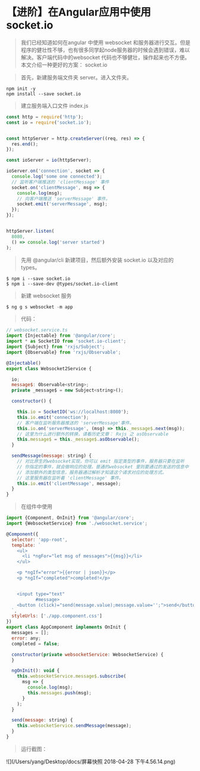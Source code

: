 # 【进阶】在Angular应用中使用socket.io

> 我们已经知道如何在angular 中使用 websocket 和服务器进行交互。但是程序的健壮性不够，也有很多同学起node服务器的时候会遇到错误，难以解决。客户端代码中的websocket 代码也不够健壮，操作起来也不方便。本文介绍一种更好的方案： socket.io



> 首先，新建服务端文件夹 server。进入文件夹。

```
npm init -y
npm install --save socket.io
```

> 建立服务端入口文件 index.js

```js
const http = require('http');
const io = require('socket.io');


const httpServer = http.createServer((req, res) => {
  res.end();
});

const ioServer = io(httpServer);

ioServer.on('connection', socket => {
  console.log('some one connected');
  // 监听客户端推送的 'clientMessage' 事件
  socket.on('clientMessage', msg => {
    console.log(msg);
    // 向客户端推送 'serverMessage' 事件。
    socket.emit('serverMessage', msg);
  });
});


httpServer.listen(
  8080,
  () => console.log('server started')
);

```

> 先用 @angular/cli 新建项目，然后额外安装 socket.io 以及对应的 types。

```
$ npm i --save socket.io
$ npm i --save-dev @types/socket.io-client
```

> 新建 websocket 服务

```js
$ ng g s websocket -m app
```

> 代码：

```js
// websocket.service.ts
import {Injectable} from '@angular/core';
import * as SocketIO from 'socket.io-client';
import {Subject} from 'rxjs/Subject';
import {Observable} from 'rxjs/Observable';

@Injectable()
export class Websocket2Service {

  io;
  message$: Observable<string>;
  private _message$ = new Subject<string>();

  constructor() {

    this.io = SocketIO('ws://localhost:8080');
    this.io.emit('connection');
    // 客户端在监听服务器推送的 'serverMessage'事件。
    this.io.on('serverMessage', (msg) => this._message$.next(msg));
    // 这里为什么进行额外的转换，请看历史文章： Rxjs 之 asObservable
    this.message$ = this._message$.asObservable();
  }

  sendMessage(message: string) {
    // 对比原生的websocket实现，你可以 emit 指定类型的事件，服务器只要在监听
    // 你指定的事件，就会做响应的处理。普通的websocket 里则要通过的发送的信息中
    // 添加额外的类型信息，服务器通过解析才知道这个请求对应的处理方式。
    // 这里服务器在监听着 'clientMessage' 事件。
    this.io.emit('clientMessage', message);
  }
}
```

> 在组件中使用

```js
import {Component, OnInit} from '@angular/core';
import {WebsocketService} from './websocket.service';

@Component({
  selector: 'app-root',
  template: `
    <ul>
      <li *ngFor="let msg of messages">{{msg}}</li>
    </ul>

    <p *ngIf="error">{{error | json}}</p>
    <p *ngIf="completed">completed!</p>


    <input type="text"
           #message>
    <button (click)="send(message.value);message.value='';">send</button>
  `,
  styleUrls: ['./app.component.css']
})
export class AppComponent implements OnInit {
  messages = [];
  error: any;
  completed = false;

  constructor(private websocketService: WebsocketService) {
  }

  ngOnInit(): void {
    this.websocketService.message$.subscribe(
      msg => {
        console.log(msg);
        this.messages.push(msg);
      }
    );
  }

  send(message: string) {
    this.websocketService.sendMessage(message);
  }
}
```

> 运行截图：

![](/Users/yang/Desktop/docs/屏幕快照 2018-04-28 下午4.56.14.png)